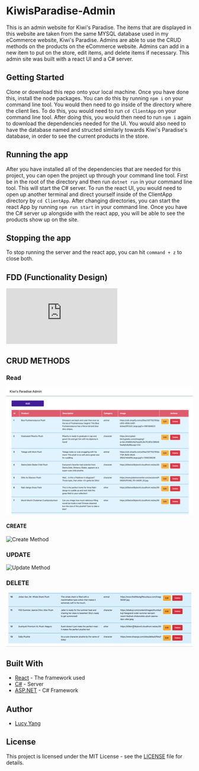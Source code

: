 # KiwisParadise-Admin

This is an admin website for Kiwi's Paradise. The items that are displayed in this website are taken from the same MYSQL database used in my eCommerce website, Kiwi's Paradise. Admins are able to use the CRUD methods on the products on the eCommerce website. Admins can add in a new item to put on the store, edit items, and delete items if necessary. This admin site was built with a react UI and a C# server. 

## Getting Started

Clone or download this repo onto your local machine. Once you have done this, install the node packages. You can do this by running ```npm i``` on your command line tool. You would then need to go inside of the directory where the client lies. To do this, you would need to run ```cd ClientApp``` on your command line tool. After doing this, you would then need to run ```npm i``` again to download the dependencies needed for the UI. You would also need to have the database named and structed similarly towards Kiwi's Paradise's database, in order to see the current products in the store.


## Running the app

After you have installed all of the dependencies that are needed for this project, you can open the project up through your command line tool. First be in the root of the directory and then run ```dotnet run``` in your command line tool. This will start the C# server. To run the react UI, you would need to open up another terminal and direct yourself inside of the ClientApp directory by ```cd ClientApp```. After changing directories, you can start the react App by running ```npm run start``` in your command line. Once you have the C# server up alongside with the react app, you will be able to see the products show up on the site.


## Stopping the app

To stop running the server and the react app, you can hit ```command + z``` to close both.

## FDD (Functionality Design)
![FDD](https://github.com/l-yang-05/KiwisParadise-Admin/blob/master/work/design/FDD%20Project4.pdf)

## CRUD METHODS

### Read
![Read Method](https://github.com/l-yang-05/KiwisParadise-Admin/blob/master/work/image/read-Admin.png)

#### CREATE
![Create Method](https://github.com/l-yang-05/KiwisParadise-Admin/blob/master/work/image/add-Admin.gif)

### UPDATE
![Update Method](https://github.com/l-yang-05/KiwisParadise-Admin/blob/master/work/image/edit-Admin.gif)

### DELETE
![Delte Method](https://github.com/l-yang-05/KiwisParadise-Admin/blob/master/work/image/delete-Admin.gif)


## Built With

* [React](https://github.com/facebook/react) - The framework used
* [C#](https://docs.microsoft.com/en-us/dotnet/csharp/) - Server
* [ASP.NET](https://dotnet.microsoft.com/apps/aspnet) - C# Framework

## Author

* [Lucy Yang](https://github.com/l-yang-05)


## License

This project is licensed under the MIT License - see the [LICENSE](LICENSE) file for details.
